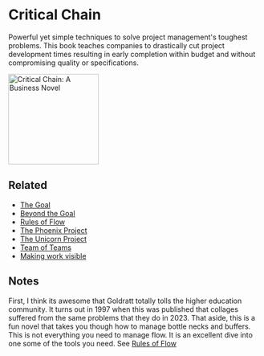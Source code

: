 # Critical Chain

Powerful yet simple techniques to solve project management's toughest problems. This book teaches companies to drastically cut project development times resulting in early completion within budget and without compromising quality or specifications.

<a href="https://www.amazon.com/Critical-Chain-Business-Eliyahu-Goldratt-ebook/dp/B002LHRM2E">
<img src="https://m.media-amazon.com/images/I/711CglEcSTL._SL1500_.jpg" alt="Critical Chain: A Business Novel" style="height:180px;1px solid black"/>
</a>

## Related

- [The Goal](./the_goal.md)
- [Beyond the Goal](./beyond_the_goal.md)
- [Rules of Flow](./rules_of_flow.md)
- [The Phoenix Project](./the_phoenix_project.md)
- [The Unicorn Project](./the_unicorn_project.md)
- [Team of Teams](./team_of_teams.md)
- [Making work visible](./making_work_visible.md)

## Notes

First, I think its awesome that Goldratt totally tolls the higher education community.  It turns out in 1997 when this was published that collages suffered from the same problems that they do in 2023.  That aside, this is a fun novel that takes you though how to manage bottle necks and buffers.  This is not everything you need to manage flow.  It is an excellent dive into one some of the tools you need.  See [Rules of Flow](./rules_of_flow.md)
